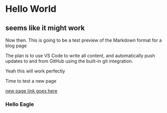 # Hello World

## seems like it might work

Now then.  This is going to be a test preview of the Markdown format for a blog page

The plan is to use VS Code to write all content, and automatically push updates to and from GitHub using the built-in git integration.

Yeah this will work perfectly

Time to test a new page

[new page link goes here](test.md)

### Hello Eagle